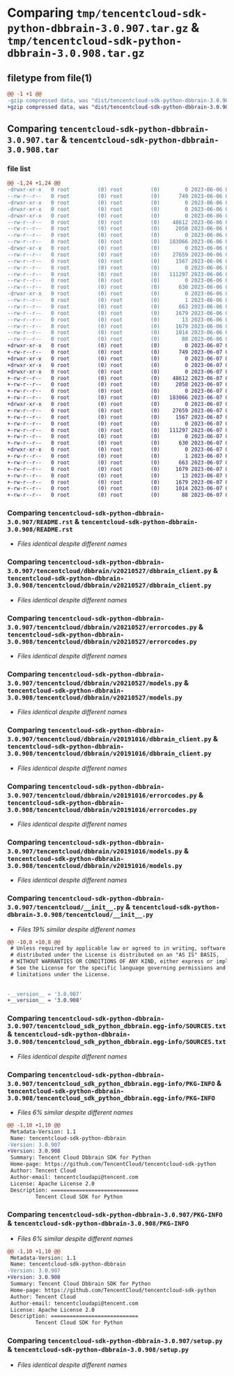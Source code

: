 # Comparing `tmp/tencentcloud-sdk-python-dbbrain-3.0.907.tar.gz` & `tmp/tencentcloud-sdk-python-dbbrain-3.0.908.tar.gz`

## filetype from file(1)

```diff
@@ -1 +1 @@
-gzip compressed data, was "dist/tencentcloud-sdk-python-dbbrain-3.0.907.tar", last modified: Tue Jun  6 02:24:48 2023, max compression
+gzip compressed data, was "dist/tencentcloud-sdk-python-dbbrain-3.0.908.tar", last modified: Wed Jun  7 00:22:25 2023, max compression
```

## Comparing `tencentcloud-sdk-python-dbbrain-3.0.907.tar` & `tencentcloud-sdk-python-dbbrain-3.0.908.tar`

### file list

```diff
@@ -1,24 +1,24 @@
-drwxr-xr-x   0 root         (0) root         (0)        0 2023-06-06 02:24:48.000000 tencentcloud-sdk-python-dbbrain-3.0.907/
--rw-r--r--   0 root         (0) root         (0)      749 2023-06-06 02:24:48.000000 tencentcloud-sdk-python-dbbrain-3.0.907/README.rst
-drwxr-xr-x   0 root         (0) root         (0)        0 2023-06-06 02:24:48.000000 tencentcloud-sdk-python-dbbrain-3.0.907/tencentcloud/
-drwxr-xr-x   0 root         (0) root         (0)        0 2023-06-06 02:24:48.000000 tencentcloud-sdk-python-dbbrain-3.0.907/tencentcloud/dbbrain/
-drwxr-xr-x   0 root         (0) root         (0)        0 2023-06-06 02:24:48.000000 tencentcloud-sdk-python-dbbrain-3.0.907/tencentcloud/dbbrain/v20210527/
--rw-r--r--   0 root         (0) root         (0)    48612 2023-06-06 02:24:48.000000 tencentcloud-sdk-python-dbbrain-3.0.907/tencentcloud/dbbrain/v20210527/dbbrain_client.py
--rw-r--r--   0 root         (0) root         (0)     2058 2023-06-06 02:24:48.000000 tencentcloud-sdk-python-dbbrain-3.0.907/tencentcloud/dbbrain/v20210527/errorcodes.py
--rw-r--r--   0 root         (0) root         (0)        0 2023-06-06 02:24:48.000000 tencentcloud-sdk-python-dbbrain-3.0.907/tencentcloud/dbbrain/v20210527/__init__.py
--rw-r--r--   0 root         (0) root         (0)   183066 2023-06-06 02:24:48.000000 tencentcloud-sdk-python-dbbrain-3.0.907/tencentcloud/dbbrain/v20210527/models.py
-drwxr-xr-x   0 root         (0) root         (0)        0 2023-06-06 02:24:48.000000 tencentcloud-sdk-python-dbbrain-3.0.907/tencentcloud/dbbrain/v20191016/
--rw-r--r--   0 root         (0) root         (0)    27659 2023-06-06 02:24:48.000000 tencentcloud-sdk-python-dbbrain-3.0.907/tencentcloud/dbbrain/v20191016/dbbrain_client.py
--rw-r--r--   0 root         (0) root         (0)     1567 2023-06-06 02:24:48.000000 tencentcloud-sdk-python-dbbrain-3.0.907/tencentcloud/dbbrain/v20191016/errorcodes.py
--rw-r--r--   0 root         (0) root         (0)        0 2023-06-06 02:24:48.000000 tencentcloud-sdk-python-dbbrain-3.0.907/tencentcloud/dbbrain/v20191016/__init__.py
--rw-r--r--   0 root         (0) root         (0)   111297 2023-06-06 02:24:48.000000 tencentcloud-sdk-python-dbbrain-3.0.907/tencentcloud/dbbrain/v20191016/models.py
--rw-r--r--   0 root         (0) root         (0)        0 2023-06-06 02:24:48.000000 tencentcloud-sdk-python-dbbrain-3.0.907/tencentcloud/dbbrain/__init__.py
--rw-r--r--   0 root         (0) root         (0)      630 2023-06-06 02:24:48.000000 tencentcloud-sdk-python-dbbrain-3.0.907/tencentcloud/__init__.py
-drwxr-xr-x   0 root         (0) root         (0)        0 2023-06-06 02:24:48.000000 tencentcloud-sdk-python-dbbrain-3.0.907/tencentcloud_sdk_python_dbbrain.egg-info/
--rw-r--r--   0 root         (0) root         (0)        1 2023-06-06 02:24:48.000000 tencentcloud-sdk-python-dbbrain-3.0.907/tencentcloud_sdk_python_dbbrain.egg-info/dependency_links.txt
--rw-r--r--   0 root         (0) root         (0)      663 2023-06-06 02:24:48.000000 tencentcloud-sdk-python-dbbrain-3.0.907/tencentcloud_sdk_python_dbbrain.egg-info/SOURCES.txt
--rw-r--r--   0 root         (0) root         (0)     1679 2023-06-06 02:24:48.000000 tencentcloud-sdk-python-dbbrain-3.0.907/tencentcloud_sdk_python_dbbrain.egg-info/PKG-INFO
--rw-r--r--   0 root         (0) root         (0)       13 2023-06-06 02:24:48.000000 tencentcloud-sdk-python-dbbrain-3.0.907/tencentcloud_sdk_python_dbbrain.egg-info/top_level.txt
--rw-r--r--   0 root         (0) root         (0)     1679 2023-06-06 02:24:48.000000 tencentcloud-sdk-python-dbbrain-3.0.907/PKG-INFO
--rw-r--r--   0 root         (0) root         (0)     1014 2023-06-06 02:24:48.000000 tencentcloud-sdk-python-dbbrain-3.0.907/setup.py
--rw-r--r--   0 root         (0) root         (0)       88 2023-06-06 02:24:48.000000 tencentcloud-sdk-python-dbbrain-3.0.907/setup.cfg
+drwxr-xr-x   0 root         (0) root         (0)        0 2023-06-07 00:22:25.000000 tencentcloud-sdk-python-dbbrain-3.0.908/
+-rw-r--r--   0 root         (0) root         (0)      749 2023-06-07 00:22:25.000000 tencentcloud-sdk-python-dbbrain-3.0.908/README.rst
+drwxr-xr-x   0 root         (0) root         (0)        0 2023-06-07 00:22:25.000000 tencentcloud-sdk-python-dbbrain-3.0.908/tencentcloud/
+drwxr-xr-x   0 root         (0) root         (0)        0 2023-06-07 00:22:25.000000 tencentcloud-sdk-python-dbbrain-3.0.908/tencentcloud/dbbrain/
+drwxr-xr-x   0 root         (0) root         (0)        0 2023-06-07 00:22:25.000000 tencentcloud-sdk-python-dbbrain-3.0.908/tencentcloud/dbbrain/v20210527/
+-rw-r--r--   0 root         (0) root         (0)    48612 2023-06-07 00:22:25.000000 tencentcloud-sdk-python-dbbrain-3.0.908/tencentcloud/dbbrain/v20210527/dbbrain_client.py
+-rw-r--r--   0 root         (0) root         (0)     2058 2023-06-07 00:22:25.000000 tencentcloud-sdk-python-dbbrain-3.0.908/tencentcloud/dbbrain/v20210527/errorcodes.py
+-rw-r--r--   0 root         (0) root         (0)        0 2023-06-07 00:22:25.000000 tencentcloud-sdk-python-dbbrain-3.0.908/tencentcloud/dbbrain/v20210527/__init__.py
+-rw-r--r--   0 root         (0) root         (0)   183066 2023-06-07 00:22:25.000000 tencentcloud-sdk-python-dbbrain-3.0.908/tencentcloud/dbbrain/v20210527/models.py
+drwxr-xr-x   0 root         (0) root         (0)        0 2023-06-07 00:22:25.000000 tencentcloud-sdk-python-dbbrain-3.0.908/tencentcloud/dbbrain/v20191016/
+-rw-r--r--   0 root         (0) root         (0)    27659 2023-06-07 00:22:25.000000 tencentcloud-sdk-python-dbbrain-3.0.908/tencentcloud/dbbrain/v20191016/dbbrain_client.py
+-rw-r--r--   0 root         (0) root         (0)     1567 2023-06-07 00:22:25.000000 tencentcloud-sdk-python-dbbrain-3.0.908/tencentcloud/dbbrain/v20191016/errorcodes.py
+-rw-r--r--   0 root         (0) root         (0)        0 2023-06-07 00:22:25.000000 tencentcloud-sdk-python-dbbrain-3.0.908/tencentcloud/dbbrain/v20191016/__init__.py
+-rw-r--r--   0 root         (0) root         (0)   111297 2023-06-07 00:22:25.000000 tencentcloud-sdk-python-dbbrain-3.0.908/tencentcloud/dbbrain/v20191016/models.py
+-rw-r--r--   0 root         (0) root         (0)        0 2023-06-07 00:22:25.000000 tencentcloud-sdk-python-dbbrain-3.0.908/tencentcloud/dbbrain/__init__.py
+-rw-r--r--   0 root         (0) root         (0)      630 2023-06-07 00:22:25.000000 tencentcloud-sdk-python-dbbrain-3.0.908/tencentcloud/__init__.py
+drwxr-xr-x   0 root         (0) root         (0)        0 2023-06-07 00:22:25.000000 tencentcloud-sdk-python-dbbrain-3.0.908/tencentcloud_sdk_python_dbbrain.egg-info/
+-rw-r--r--   0 root         (0) root         (0)        1 2023-06-07 00:22:25.000000 tencentcloud-sdk-python-dbbrain-3.0.908/tencentcloud_sdk_python_dbbrain.egg-info/dependency_links.txt
+-rw-r--r--   0 root         (0) root         (0)      663 2023-06-07 00:22:25.000000 tencentcloud-sdk-python-dbbrain-3.0.908/tencentcloud_sdk_python_dbbrain.egg-info/SOURCES.txt
+-rw-r--r--   0 root         (0) root         (0)     1679 2023-06-07 00:22:25.000000 tencentcloud-sdk-python-dbbrain-3.0.908/tencentcloud_sdk_python_dbbrain.egg-info/PKG-INFO
+-rw-r--r--   0 root         (0) root         (0)       13 2023-06-07 00:22:25.000000 tencentcloud-sdk-python-dbbrain-3.0.908/tencentcloud_sdk_python_dbbrain.egg-info/top_level.txt
+-rw-r--r--   0 root         (0) root         (0)     1679 2023-06-07 00:22:25.000000 tencentcloud-sdk-python-dbbrain-3.0.908/PKG-INFO
+-rw-r--r--   0 root         (0) root         (0)     1014 2023-06-07 00:22:25.000000 tencentcloud-sdk-python-dbbrain-3.0.908/setup.py
+-rw-r--r--   0 root         (0) root         (0)       88 2023-06-07 00:22:25.000000 tencentcloud-sdk-python-dbbrain-3.0.908/setup.cfg
```

### Comparing `tencentcloud-sdk-python-dbbrain-3.0.907/README.rst` & `tencentcloud-sdk-python-dbbrain-3.0.908/README.rst`

 * *Files identical despite different names*

### Comparing `tencentcloud-sdk-python-dbbrain-3.0.907/tencentcloud/dbbrain/v20210527/dbbrain_client.py` & `tencentcloud-sdk-python-dbbrain-3.0.908/tencentcloud/dbbrain/v20210527/dbbrain_client.py`

 * *Files identical despite different names*

### Comparing `tencentcloud-sdk-python-dbbrain-3.0.907/tencentcloud/dbbrain/v20210527/errorcodes.py` & `tencentcloud-sdk-python-dbbrain-3.0.908/tencentcloud/dbbrain/v20210527/errorcodes.py`

 * *Files identical despite different names*

### Comparing `tencentcloud-sdk-python-dbbrain-3.0.907/tencentcloud/dbbrain/v20210527/models.py` & `tencentcloud-sdk-python-dbbrain-3.0.908/tencentcloud/dbbrain/v20210527/models.py`

 * *Files identical despite different names*

### Comparing `tencentcloud-sdk-python-dbbrain-3.0.907/tencentcloud/dbbrain/v20191016/dbbrain_client.py` & `tencentcloud-sdk-python-dbbrain-3.0.908/tencentcloud/dbbrain/v20191016/dbbrain_client.py`

 * *Files identical despite different names*

### Comparing `tencentcloud-sdk-python-dbbrain-3.0.907/tencentcloud/dbbrain/v20191016/errorcodes.py` & `tencentcloud-sdk-python-dbbrain-3.0.908/tencentcloud/dbbrain/v20191016/errorcodes.py`

 * *Files identical despite different names*

### Comparing `tencentcloud-sdk-python-dbbrain-3.0.907/tencentcloud/dbbrain/v20191016/models.py` & `tencentcloud-sdk-python-dbbrain-3.0.908/tencentcloud/dbbrain/v20191016/models.py`

 * *Files identical despite different names*

### Comparing `tencentcloud-sdk-python-dbbrain-3.0.907/tencentcloud/__init__.py` & `tencentcloud-sdk-python-dbbrain-3.0.908/tencentcloud/__init__.py`

 * *Files 19% similar despite different names*

```diff
@@ -10,8 +10,8 @@
 # Unless required by applicable law or agreed to in writing, software
 # distributed under the License is distributed on an "AS IS" BASIS,
 # WITHOUT WARRANTIES OR CONDITIONS OF ANY KIND, either express or implied.
 # See the License for the specific language governing permissions and
 # limitations under the License.
 
 
-__version__ = '3.0.907'
+__version__ = '3.0.908'
```

### Comparing `tencentcloud-sdk-python-dbbrain-3.0.907/tencentcloud_sdk_python_dbbrain.egg-info/SOURCES.txt` & `tencentcloud-sdk-python-dbbrain-3.0.908/tencentcloud_sdk_python_dbbrain.egg-info/SOURCES.txt`

 * *Files identical despite different names*

### Comparing `tencentcloud-sdk-python-dbbrain-3.0.907/tencentcloud_sdk_python_dbbrain.egg-info/PKG-INFO` & `tencentcloud-sdk-python-dbbrain-3.0.908/tencentcloud_sdk_python_dbbrain.egg-info/PKG-INFO`

 * *Files 6% similar despite different names*

```diff
@@ -1,10 +1,10 @@
 Metadata-Version: 1.1
 Name: tencentcloud-sdk-python-dbbrain
-Version: 3.0.907
+Version: 3.0.908
 Summary: Tencent Cloud Dbbrain SDK for Python
 Home-page: https://github.com/TencentCloud/tencentcloud-sdk-python
 Author: Tencent Cloud
 Author-email: tencentcloudapi@tencent.com
 License: Apache License 2.0
 Description: ============================
         Tencent Cloud SDK for Python
```

### Comparing `tencentcloud-sdk-python-dbbrain-3.0.907/PKG-INFO` & `tencentcloud-sdk-python-dbbrain-3.0.908/PKG-INFO`

 * *Files 6% similar despite different names*

```diff
@@ -1,10 +1,10 @@
 Metadata-Version: 1.1
 Name: tencentcloud-sdk-python-dbbrain
-Version: 3.0.907
+Version: 3.0.908
 Summary: Tencent Cloud Dbbrain SDK for Python
 Home-page: https://github.com/TencentCloud/tencentcloud-sdk-python
 Author: Tencent Cloud
 Author-email: tencentcloudapi@tencent.com
 License: Apache License 2.0
 Description: ============================
         Tencent Cloud SDK for Python
```

### Comparing `tencentcloud-sdk-python-dbbrain-3.0.907/setup.py` & `tencentcloud-sdk-python-dbbrain-3.0.908/setup.py`

 * *Files identical despite different names*

